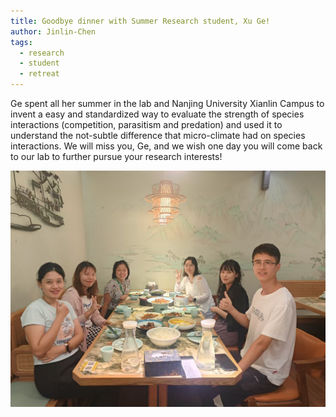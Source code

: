 ```yaml
---
title: Goodbye dinner with Summer Research student, Xu Ge!
author: Jinlin-Chen
tags:
  - research
  - student
  - retreat
---
```


Ge spent all her summer in the lab and Nanjing University Xianlin Campus to invent a easy and standardized way to evaluate the strength of species interactions (competition, parasitism and predation) and used it to understand the not-subtle difference that micro-climate had on species interactions. We will miss you, Ge, and we wish one day you will come back to our lab to further pursue your research interests! 


<img src="_posts/postimage/XUGE.jpg" alt="Research overview" width="700" style="display: block; margin: auto;">
